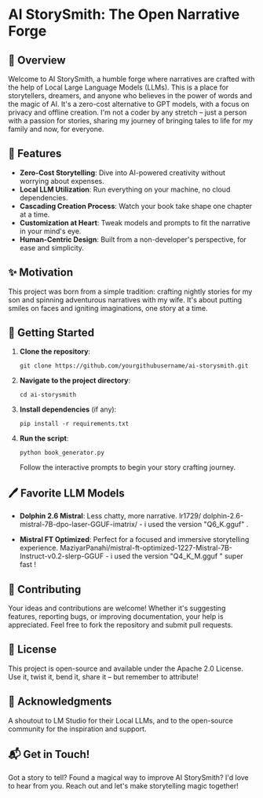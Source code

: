 # AI StorySmith: The Open Narrative Forge

## 📖 Overview

Welcome to AI StorySmith, a humble forge where narratives are crafted with the help of Local Large Language Models (LLMs). This is a place for storytellers, dreamers, and anyone who believes in the power of words and the magic of AI. It's a zero-cost alternative to GPT models, with a focus on privacy and offline creation. I'm not a coder by any stretch – just a person with a passion for stories, sharing my journey of bringing tales to life for my family and now, for everyone.

## 🌟 Features

- **Zero-Cost Storytelling**: Dive into AI-powered creativity without worrying about expenses.
- **Local LLM Utilization**: Run everything on your machine, no cloud dependencies.
- **Cascading Creation Process**: Watch your book take shape one chapter at a time.
- **Customization at Heart**: Tweak models and prompts to fit the narrative in your mind's eye.
- **Human-Centric Design**: Built from a non-developer's perspective, for ease and simplicity.

## ✨ Motivation

This project was born from a simple tradition: crafting nightly stories for my son and spinning adventurous narratives with my wife. It's about putting smiles on faces and igniting imaginations, one story at a time.

## 🚀 Getting Started

1. **Clone the repository**:
    ```
    git clone https://github.com/yourgithubusername/ai-storysmith.git
    ```
2. **Navigate to the project directory**:
    ```
    cd ai-storysmith
    ```
3. **Install dependencies** (if any):
    ```
    pip install -r requirements.txt
    ```
4. **Run the script**:
    ```
    python book_generator.py
    ```
    Follow the interactive prompts to begin your story crafting journey.

## 🖊️ Favorite LLM Models

- **Dolphin 2.6 Mistral**: Less chatty, more narrative. lr1729/ dolphin-2.6-mistral-7B-dpo-laser-GGUF-imatrix/  - i used the version "Q6_K.gguf" .

- **Mistral FT Optimized**: Perfect for a focused and immersive storytelling experience. MaziyarPanahi/mistral-ft-optimized-1227-Mistral-7B-Instruct-v0.2-slerp-GGUF - i used the version "Q4_K_M.gguf " super fast !

## 👐 Contributing

Your ideas and contributions are welcome! Whether it's suggesting features, reporting bugs, or improving documentation, your help is appreciated. Feel free to fork the repository and submit pull requests.

## 📜 License

This project is open-source and available under the Apache 2.0 License. Use it, twist it, bend it, share it – but remember to attribute!

## 🙌 Acknowledgments

A shoutout to LM Studio for their Local LLMs, and to the open-source community for the inspiration and support.

## 📬 Get in Touch!

Got a story to tell? Found a magical way to improve AI StorySmith? I'd love to hear from you. Reach out and let's make storytelling magic together!


